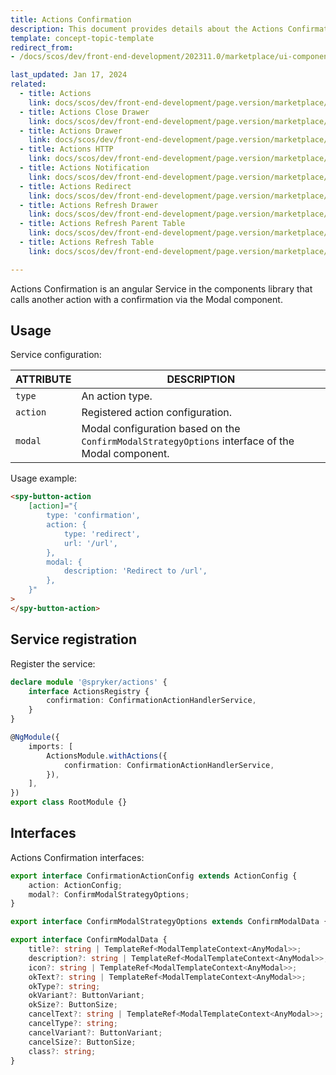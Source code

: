 ```yaml
---
title: Actions Confirmation
description: This document provides details about the Actions Confirmation service in the Components Library.
template: concept-topic-template
redirect_from:
- /docs/scos/dev/front-end-development/202311.0/marketplace/ui-components-library/actions/actions-confirmation.html

last_updated: Jan 17, 2024
related:
  - title: Actions
    link: docs/scos/dev/front-end-development/page.version/marketplace/ui-components-library/actions/ui-components-library-actions.html
  - title: Actions Close Drawer
    link: docs/scos/dev/front-end-development/page.version/marketplace/ui-components-library/actions/actions-close-drawer.html
  - title: Actions Drawer
    link: docs/scos/dev/front-end-development/page.version/marketplace/ui-components-library/actions/actions-drawer.html
  - title: Actions HTTP
    link: docs/scos/dev/front-end-development/page.version/marketplace/ui-components-library/actions/actions-http.html
  - title: Actions Notification
    link: docs/scos/dev/front-end-development/page.version/marketplace/ui-components-library/actions/actions-notification.html
  - title: Actions Redirect
    link: docs/scos/dev/front-end-development/page.version/marketplace/ui-components-library/actions/actions-redirect.html
  - title: Actions Refresh Drawer
    link: docs/scos/dev/front-end-development/page.version/marketplace/ui-components-library/actions/actions-refresh-drawer.html
  - title: Actions Refresh Parent Table
    link: docs/scos/dev/front-end-development/page.version/marketplace/ui-components-library/actions/actions-refresh-parent-table.html
  - title: Actions Refresh Table
    link: docs/scos/dev/front-end-development/page.version/marketplace/ui-components-library/actions/actions-refresh-table.html

---
```


Actions Confirmation is an angular Service in the components library that calls another action with a confirmation via the Modal component.


## Usage

Service configuration:

| ATTRIBUTE | DESCRIPTION |
| - | - |
| `type` | An action type. |
| `action` | Registered action configuration. |
| `modal` | Modal configuration based on the `ConfirmModalStrategyOptions` interface of the Modal component.  |


Usage example:

```html
<spy-button-action
    [action]="{
        type: 'confirmation',
        action: {
            type: 'redirect',
            url: '/url',
        },
        modal: {
            description: 'Redirect to /url',
        },
    }"
>
</spy-button-action>
```

## Service registration

Register the service:

```ts
declare module '@spryker/actions' {
    interface ActionsRegistry {
        confirmation: ConfirmationActionHandlerService,
    }
}

@NgModule({
    imports: [
        ActionsModule.withActions({
            confirmation: ConfirmationActionHandlerService,
        }),
    ],
})
export class RootModule {}
```

## Interfaces

Actions Confirmation interfaces:

```ts
export interface ConfirmationActionConfig extends ActionConfig {
    action: ActionConfig;
    modal?: ConfirmModalStrategyOptions;
}

export interface ConfirmModalStrategyOptions extends ConfirmModalData {}

export interface ConfirmModalData {
    title?: string | TemplateRef<ModalTemplateContext<AnyModal>>;
    description?: string | TemplateRef<ModalTemplateContext<AnyModal>>;
    icon?: string | TemplateRef<ModalTemplateContext<AnyModal>>;
    okText?: string | TemplateRef<ModalTemplateContext<AnyModal>>;
    okType?: string;
    okVariant?: ButtonVariant;
    okSize?: ButtonSize;
    cancelText?: string | TemplateRef<ModalTemplateContext<AnyModal>>;
    cancelType?: string;
    cancelVariant?: ButtonVariant;
    cancelSize?: ButtonSize;
    class?: string;
}
```
